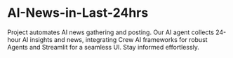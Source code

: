 # AI-News-in-Last-24hrs
Project automates AI news gathering and posting. Our AI agent collects 24-hour AI insights and news, integrating Crew AI frameworks for robust Agents and Streamlit for a seamless UI. Stay informed effortlessly.
